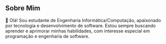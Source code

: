 ## Sobre Mim

👋 Olá! Sou estudante de Engenharia Informática/Computação, apaixonado por tecnologia e desenvolvimento de software. Estou sempre buscando aprender e aprimorar minhas habilidades, com interesse especial em programação e engenharia de software.
